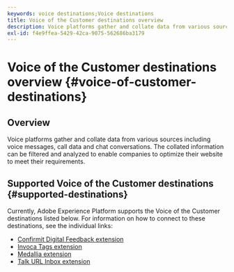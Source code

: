 ```yaml
---
keywords: voice destinations;Voice destinations
title: Voice of the Customer destinations overview
description: Voice platforms gather and collate data from various sources including voice messages, call data and chat conversations. The collated information can be filtered and analyzed to enable companies to optimize their website to meet their requirements.
exl-id: f4e9ffea-5429-42ca-9075-562686ba3179
---
```

# Voice of the Customer destinations overview {#voice-of-customer-destinations}

## Overview

Voice platforms gather and collate data from various sources including voice messages, call data and chat conversations. The collated information can be filtered and analyzed to enable companies to optimize their website to meet their requirements.

## Supported Voice of the Customer destinations {#supported-destinations}

Currently, Adobe Experience Platform supports the Voice of the Customer destinations listed below. For information on how to connect to these destinations, see the individual links:

* [Confirmit Digital Feedback extension](confirmit-digital-feedback.md)
* [Invoca Tags extension](invoca.md)
* [Medallia extension](medallia.md)
* [Talk URL Inbox extension](talkurl.md)
